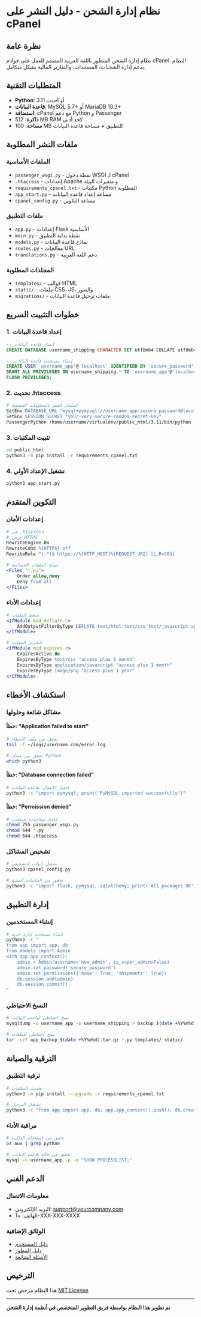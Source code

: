 # نظام إدارة الشحن - دليل النشر على cPanel

## نظرة عامة
نظام إدارة الشحن المتطور باللغة العربية المصمم للعمل على خوادم cPanel. النظام يدعم إدارة الشحنات، المستندات، والتقارير المالية بشكل متكامل.

## المتطلبات التقنية
- **Python**: 3.11 أو أحدث
- **قاعدة البيانات**: MySQL 5.7+ أو MariaDB 10.3+
- **استضافة**: cPanel مع دعم Python و Passenger
- **ذاكرة**: 512 MB RAM كحد أدنى
- **مساحة**: 100 MB للتطبيق + مساحة قاعدة البيانات

## ملفات النشر المطلوبة

### الملفات الأساسية
- `passenger_wsgi.py` - نقطة دخول WSGI لـ cPanel
- `.htaccess` - إعدادات Apache و متغيرات البيئة
- `requirements_cpanel.txt` - مكتبات Python المطلوبة
- `app_start.py` - مساعد إعداد قاعدة البيانات
- `cpanel_config.py` - مساعد التكوين

### ملفات التطبيق
- `app.py` - إعدادات Flask الأساسية
- `main.py` - نقطة بداية التطبيق
- `models.py` - نماذج قاعدة البيانات
- `routes.py` - معالجات URL
- `translations.py` - دعم اللغة العربية

### المجلدات المطلوبة
- `templates/` - قوالب HTML
- `static/` - ملفات CSS، JS، والصور
- `migrations/` - ملفات ترحيل قاعدة البيانات

## خطوات التثبيت السريع

### 1. إعداد قاعدة البيانات
```sql
-- إنشاء قاعدة البيانات
CREATE DATABASE username_shipping CHARACTER SET utf8mb4 COLLATE utf8mb4_unicode_ci;

-- إنشاء مستخدم قاعدة البيانات
CREATE USER 'username_app'@'localhost' IDENTIFIED BY 'secure_password';
GRANT ALL PRIVILEGES ON username_shipping.* TO 'username_app'@'localhost';
FLUSH PRIVILEGES;
```

### 2. تحديث .htaccess
```apache
# استبدل القيم بالمعلومات الحقيقية
SetEnv DATABASE_URL "mysql+pymysql://username_app:secure_password@localhost/username_shipping"
SetEnv SESSION_SECRET "your-very-secure-random-secret-key"
PassengerPython /home/username/virtualenv/public_html/3.11/bin/python
```

### 3. تثبيت المكتبات
```bash
cd public_html
python3 -m pip install -r requirements_cpanel.txt
```

### 4. تشغيل الإعداد الأولي
```bash
python3 app_start.py
```

## التكوين المتقدم

### إعدادات الأمان
```apache
# في .htaccess
# فرض HTTPS
RewriteEngine On
RewriteCond %{HTTPS} off
RewriteRule ^(.*)$ https://%{HTTP_HOST}%{REQUEST_URI} [L,R=301]

# حماية الملفات الحساسة
<Files "*.py">
    Order allow,deny
    Deny from all
</Files>
```

### إعدادات الأداء
```apache
# ضغط الملفات
<IfModule mod_deflate.c>
    AddOutputFilterByType DEFLATE text/html text/css text/javascript application/javascript
</IfModule>

# التخزين المؤقت
<IfModule mod_expires.c>
    ExpiresActive On
    ExpiresByType text/css "access plus 1 month"
    ExpiresByType application/javascript "access plus 1 month"
    ExpiresByType image/png "access plus 1 year"
</IfModule>
```

## استكشاف الأخطاء

### مشاكل شائعة وحلولها

#### خطأ: "Application failed to start"
```bash
# تحقق من ملف الأخطاء
tail -f ~/logs/username.com/error.log

# تحقق من مسار Python
which python3
```

#### خطأ: "Database connection failed"
```bash
# اختبار الاتصال بقاعدة البيانات
python3 -c "import pymysql; print('PyMySQL imported successfully')"
```

#### خطأ: "Permission denied"
```bash
# إعداد صلاحيات الملفات
chmod 755 passenger_wsgi.py
chmod 644 *.py
chmod 644 .htaccess
```

### تشخيص المشاكل
```bash
# تشغيل أدوات التشخيص
python3 cpanel_config.py

# تحقق من المكتبات المثبتة
python3 -c "import flask, pymysql, sqlalchemy; print('All packages OK')"
```

## إدارة التطبيق

### إنشاء المستخدمين
```bash
# إنشاء مستخدم إدارة جديد
python3 -c "
from app import app, db
from models import Admin
with app.app_context():
    admin = Admin(username='new_admin', is_super_admin=False)
    admin.set_password('secure_password')
    admin.set_permissions({'home': True, 'shipments': True})
    db.session.add(admin)
    db.session.commit()
"
```

### النسخ الاحتياطي
```bash
# نسخ احتياطي لقاعدة البيانات
mysqldump -u username_app -p username_shipping > backup_$(date +%Y%m%d).sql

# نسخ احتياطي للملفات
tar -czf app_backup_$(date +%Y%m%d).tar.gz *.py templates/ static/
```

## الترقية والصيانة

### ترقية التطبيق
```bash
# تحديث المكتبات
python3 -m pip install --upgrade -r requirements_cpanel.txt

# تشغيل الترحيل
python3 -c "from app import app, db; app.app_context().push(); db.create_all()"
```

### مراقبة الأداء
```bash
# تحقق من استخدام الذاكرة
ps aux | grep python

# تحقق من حالة قاعدة البيانات
mysql -u username_app -p -e "SHOW PROCESSLIST;"
```

## الدعم الفني

### معلومات الاتصال
- البريد الإلكتروني: support@yourcompany.com
- الهاتف: +1-XXX-XXX-XXXX

### الوثائق الإضافية
- [دليل المستخدم](USER_GUIDE.md)
- [دليل المطور](DEVELOPER_GUIDE.md)
- [الأسئلة الشائعة](FAQ.md)

## الترخيص
هذا النظام مرخص تحت [MIT License](LICENSE)

---
**تم تطوير هذا النظام بواسطة فريق التطوير المتخصص في أنظمة إدارة الشحن**